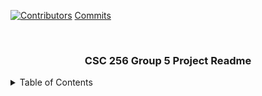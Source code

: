 


<!-- PROJECT SHIELDS -->
[![Contributors][contributors-shield]][contributors-url]
[Commits][commit-shield]


<br />
<div align="center">
    <h3 align="center">CSC 256 Group 5 Project Readme</h3>




</div>



<!-- TABLE OF CONTENTS -->
<details>
    <summary>Table of Contents</summary>
    <ol>
        <li><a>About the Project</a>
        </li>
    </ol>


</details>


<!-- ABOUT THE PROJECT -->










<!-- MARKDOWN LINKS & IMAGES -->
[contributors-shield]: https://img.shields.io/github/contributors/mssalstrom/CSC256_Group5_TestRepo
[contributors-url]: https://github.com/mssalstrom/CSC256_Group5_TestRepo/graphs/contributors
[commit-shield]: https://img.shields.io/github/last-commit/mssalstrom/CSC256_Group5_TestRepo
